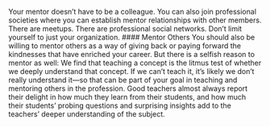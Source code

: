 Your mentor doesn’t have to be a colleague. You can also join professional societies where you can establish mentor relationships with other members. There are meetups. There are professional social networks. Don’t limit yourself to just your organization. #### Mentor Others You should also be willing to mentor others as a way of giving back or paying forward the kindnesses that have enriched your career. But there is a selfish reason to mentor as well: We find that teaching a concept is the litmus test of whether we deeply understand that concept. If we can’t teach it, it’s likely we don’t really understand it—so that can be part of your goal in teaching and mentoring others in the profession. Good teachers almost always report their delight in how much they learn from their students, and how much their students’ probing questions and surprising insights add to the teachers’ deeper understanding of the subject.